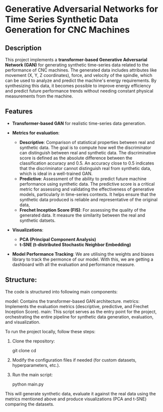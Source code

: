 # Generative Adversarial Networks for Time Series Synthetic Data Generation for CNC Machines

## Description
This project implements a **transformer-based Generative Adversarial Network (GAN)** for generating synthetic time-series data related to the performance of CNC machines. The generated data includes attributes like movement (X, Y, Z coordinates), force, and velocity of the spindle, which can be used to analyze and predict the machine's energy requirements. By synthesizing this data, it becomes possible to improve energy efficiency and predict future performance trends without needing constant physical measurements from the machine.

## Features

- **Transformer-based GAN** for realistic time-series data generation.

- **Metrics for evaluation**:
  - **Descriptive**: Comparison of statistical properties between real and synthetic data. The goal is to compute  how well the discriminator can distinguish between real and synthetic data. The discriminative score is defined as the absolute difference between the classification accuracy and 0.5. An accuracy close to 0.5 indicates that the discriminator cannot distinguish real from synthetic data, which is ideal in a well-trained GAN.
  - **Predictive**: Assessment of the ability to predict future machine performance using synthetic data. The predictive score is a critical metric for assessing and validating the effectiveness of generative models, particularly in time-series contexts. It helps ensure that the synthetic data produced is reliable and representative of the original data,
  - **Frechet Inception Score (FIS)**: For assessing the quality of the generated data. It measure the similarity between the real and synthetic datsets.

- **Visualizations**:
  - **PCA (Principal Component Analysis)**
  - **t-SNE (t-distributed Stochastic Neighbor Embedding)**

- **Model Performance Tracking**: We are utilising the weights and biases library to track the permonce of our model. With this, we are getting a dashboard with all the evaluation and performance measure.

## Structure:

The code is structured into following main components:

model: Contains the transformer-based GAN architecture.
metrics: Implements the evaluation metrics (descriptive, predictive, and Frechet Inception Score).
main: This script serves as the entry point for the project, orchestrating the entire pipeline for synthetic data generation, evaluation, and visualization.


To run the project locally, follow these steps:

1. Clone the repository:
   
   git clone <repository-url>
   cd <project-folder>

2. Modify the configuration files if needed (for custom datasets, hyperparameters, etc.).

3. Run the main script:

    python main.py  


This will generate synthetic data, evaluate it against the real data using the metrics mentioned above and produce visualizations (PCA and t-SNE) comparing the datasets.
